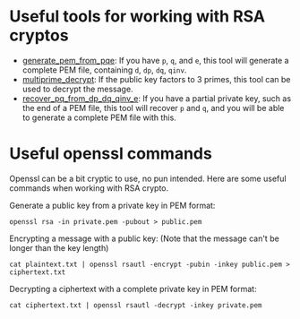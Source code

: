 # Useful tools for working with RSA cryptos

- [generate_pem_from_pqe](./generate_pem_from_pqe.py): If you have `p`, `q`, and `e`, this tool will generate a complete PEM file, containing `d`, `dp`, `dq`, `qinv`.
- [multiprime_decrypt](multiprime_decrypt.py): If the public key factors to 3 primes, this tool can be used to decrypt the message.
- [recover_pq_from_dp_dq_qinv_e](recover_pq_from_dp_dq_qinv_e.py): If you have a partial private key, such as the end of a PEM file, this tool will recover `p` and `q`, and you will be able to generate a complete PEM file with this.

# Useful openssl commands

Openssl can be a bit cryptic to use, no pun intended. Here are some useful commands when working with RSA crypto.

Generate a public key from a private key in PEM format:

    openssl rsa -in private.pem -pubout > public.pem

Encrypting a message with a public key: (Note that the message can't be longer than the key length)

    cat plaintext.txt | openssl rsautl -encrypt -pubin -inkey public.pem > ciphertext.txt

Decrypting a ciphertext with a complete private key in PEM format:

    cat ciphertext.txt | openssl rsautl -decrypt -inkey private.pem

